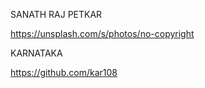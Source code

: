 SANATH RAJ PETKAR

https://unsplash.com/s/photos/no-copyright

KARNATAKA

https://github.com/kar108
